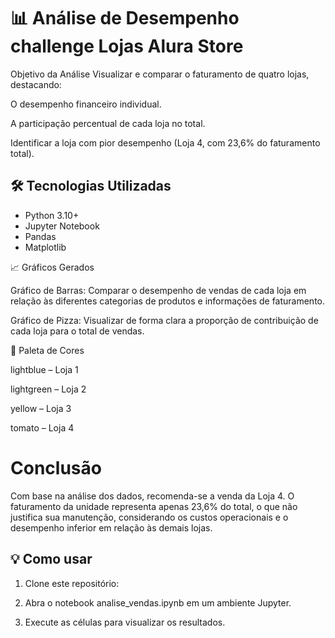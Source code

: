 # 📊 Análise de Desempenho challenge  Lojas Alura Store

Objetivo da Análise
Visualizar e comparar o faturamento de quatro lojas, destacando:

O desempenho financeiro individual.

A participação percentual de cada loja no total.

Identificar a loja com pior desempenho (Loja 4, com 23,6% do faturamento total).

## 🛠 Tecnologias Utilizadas

- Python 3.10+
- Jupyter Notebook
- Pandas
- Matplotlib


📈 Gráficos Gerados

Gráfico de Barras: Comparar o desempenho de vendas de cada loja em relação às diferentes categorias de produtos e informações de faturamento.

Gráfico de Pizza:  Visualizar de forma clara a proporção de contribuição de cada loja para o total de vendas.


🎨 Paleta de Cores

lightblue – Loja 1

lightgreen – Loja 2

yellow – Loja 3

tomato – Loja 4

# Conclusão
Com base na análise dos dados, recomenda-se a venda da Loja 4. O faturamento da unidade representa apenas 23,6% do total, o que não justifica sua manutenção, considerando os custos operacionais e o desempenho inferior em relação às demais lojas.


## 💡 Como usar

1. Clone este repositório:

2. Abra o notebook analise_vendas.ipynb em um ambiente Jupyter.

3. Execute as células para visualizar os resultados.

